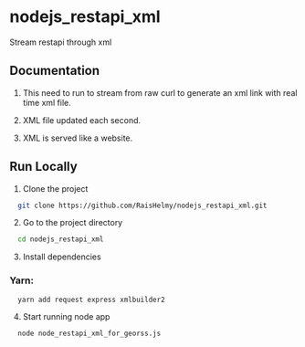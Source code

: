 # nodejs_restapi_xml
Stream restapi through xml


## Documentation

1. This need to run to stream from raw curl to generate an xml link with real time xml file.

2. XML file updated each second.

3. XML is served like a website.
## Run Locally

1. Clone the project

```bash
  git clone https://github.com/RaisHelmy/nodejs_restapi_xml.git
```

2. Go to the project directory

```bash
  cd nodejs_restapi_xml

```

3. Install dependencies

### Yarn:
```bash
  yarn add request express xmlbuilder2
```


4. Start running node app
```bash
  node node_restapi_xml_for_georss.js
```

